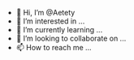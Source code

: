 - 👋 Hi, I’m @Aetety
- 👀 I’m interested in ...
- 🌱 I’m currently learning ...
- 💞️ I’m looking to collaborate on ...
- 📫 How to reach me ...

<!---
Aetety/Aetety is a ✨ special ✨ repository because its `README.md` (this file) appears on your GitHub profile.
You can click the Preview link to take a look at your changes.
--->
